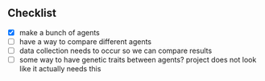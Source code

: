 ## Checklist

- [x] make a bunch of agents
- [ ] have a way to compare different agents
- [ ] data collection needs to occur so we can compare results
- [ ] some way to have genetic traits between agents? project does not look like it actually needs this
